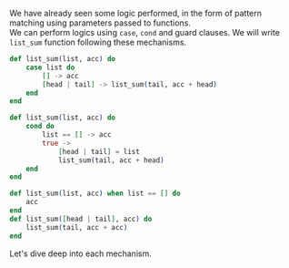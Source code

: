We have already seen some logic performed, in the form of pattern matching using parameters passed to functions.  
We can perform logics using `case`, `cond` and guard clauses. We will write `list_sum` function following these mechanisms.
```elixir
def list_sum(list, acc) do
    case list do
        [] -> acc
        [head | tail] -> list_sum(tail, acc + head)
    end
end
```
```elixir
def list_sum(list, acc) do
    cond do
        list == [] -> acc
        true -> 
            [head | tail] = list
            list_sum(tail, acc + head)
    end
end
```
```elixir
def list_sum(list, acc) when list == [] do
    acc
end
def list_sum([head | tail], acc) do
    list_sum(tail, acc + acc)
end
```
Let's dive deep into each mechanism.